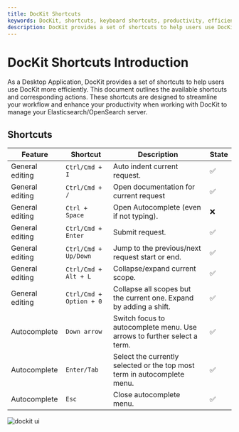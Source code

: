 ```yaml
---
title: DocKit Shortcuts
keywords: DocKit, shortcuts, keyboard shortcuts, productivity, efficiency
description: DocKit provides a set of shortcuts to help users use DocKit more efficiently. This document outlines the available shortcuts and corresponding actions.
---
```


# DocKit Shortcuts Introduction
As a Desktop Application, DocKit provides a set of shortcuts to help users use DocKit more efficiently. This document outlines the available shortcuts and corresponding actions.
These shortcuts are designed to streamline your workflow and enhance your productivity when working with DocKit to manage your Elasticsearch/OpenSearch server.
##  Shortcuts
| Feature         | Shortcut                | Description                                                              | State              |
|-----------------|-------------------------|--------------------------------------------------------------------------|--------------------|
| General editing | `Ctrl/Cmd + I`          | Auto indent current request.                                             | :white_check_mark: |
| General editing | `Ctrl/Cmd + /`          | Open documentation for current request                                   | :white_check_mark: |
| General editing | `Ctrl + Space`          | Open Autocomplete (even if not typing).                                  | :x:                |
| General editing | `Ctrl/Cmd + Enter`      | Submit request.                                                          | :white_check_mark: |
| General editing | `Ctrl/Cmd + Up/Down`    | Jump to the previous/next request start or end.                          | :white_check_mark: |
| General editing | `Ctrl/Cmd + Alt + L`    | Collapse/expand current scope.                                           | :white_check_mark: |
| General editing | `Ctrl/Cmd + Option + 0` | Collapse all scopes but the current one. Expand by adding a shift.       | :white_check_mark: |
| Autocomplete    | `Down arrow`            | Switch focus to autocomplete menu. Use arrows to further select a term.  | :white_check_mark: |
| Autocomplete    | `Enter/Tab`             | Select the currently selected or the top most term in autocomplete menu. | :white_check_mark: |
| Autocomplete    | `Esc`                   | Close autocomplete menu.                                                 | :white_check_mark: |

![dockit ui](/client-ui.png)
